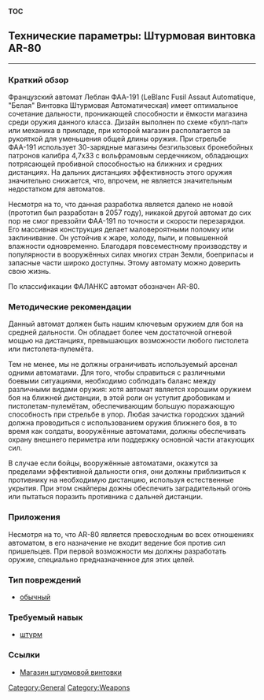 __TOC__

## Технические параметры: Штурмовая винтовка AR-80

------------------------------------------------------------------------

### Краткий обзор

Французский автомат Леблан ФАА-191 (LeBlanc Fusil Assaut Automatique,
"Белая" Винтовка Штурмовая Автоматическая) имеет оптимальное сочетание
дальности, проникающей способности и ёмкости магазина среди оружия
данного класса. Дизайн выполнен по схеме «булл-пап» или механика в
прикладе, при которой магазин располагается за рукояткой для уменьшения
общей длины оружия. При стрельбе ФАА-191 использует 30-зарядные магазины
безгильзовых бронебойных патронов калибра 4,7х33 с вольфрамовым
сердечником, обладающих потрясающей пробивной способностью на ближних и
средних дистанциях. На дальних дистанциях эффективность этого оружия
значительно снижается, что, впрочем, не является значительным
недостатком для автоматов.

Несмотря на то, что данная разработка является далеко не новой (прототип
был разработан в 2057 году), никакой другой автомат до сих пор не смог
превзойти ФАА-191 по точности и скорости перезарядки. Его массивная
конструкция делает маловероятными поломку или заклинивание. Он устойчив
к жаре, холоду, пыли, и повышенной влажности одновременно. Благодаря
повсеместному производству и популярности в вооружённых силах многих
стран Земли, боеприпасы и запасные части широко доступны. Этому автомату
можно доверить свою жизнь.

По классификации ФАЛАНКС автомат обозначен AR-80.

### Методические рекомендации

Данный автомат должен быть нашим ключевым оружием для боя на средней
дальности. Он обладает более чем достаточной огневой мощью на
дистанциях, превышающих возможности любого пистолета или
пистолета-пулемёта.

Тем не менее, мы не должны ограничивать используемый арсенал одними
автоматами. Для того, чтобы справиться с различными боевыми ситуациями,
необходимо соблюдать баланс между различными видами оружия: хотя автомат
является хорошим оружием боя на ближней дистанции, в этой роли он
уступит дробовикам и пистолетам-пулемётам, обеспечивающим большую
поражающую способность при стрельбе в упор. Любая зачистка городских
зданий должна проводиться с использованием оружия ближнего боя, в то
время как солдаты, вооружённые автоматами, должны обеспечивать охрану
внешнего периметра или поддержку основной части атакующих сил.

В случае если бойцы, вооружённые автоматами, окажутся за пределами
эффективной дальности огня, они должны приблизиться к противнику на
необходимую дистанцию, используя естественные укрытия. При этом снайперы
дожны обеспечить заградительный огонь или пытаться поразить противника с
дальней дистанции.

### Приложения

Несмотря на то, что AR-80 является превосходным во всех отношениях
автоматом, в его назначение не входит ведение боя против сил пришельцев.
При первой возможности мы должны разработать оружие, специально
предназначенное для этих целей.

### Тип повреждений

- [обычный](Типы_повреждений/обычный "wikilink")

### Требуемый навык

- [штурм](Навыки/штурм "wikilink")

### Ссылки

- [Магазин штурмовой
  винтовки](Снаряжение/Боеприпасы/Магазин_штурмовой_винтовки "wikilink")

[Category:General](Category:General "wikilink")
[Category:Weapons](Category:Weapons "wikilink")